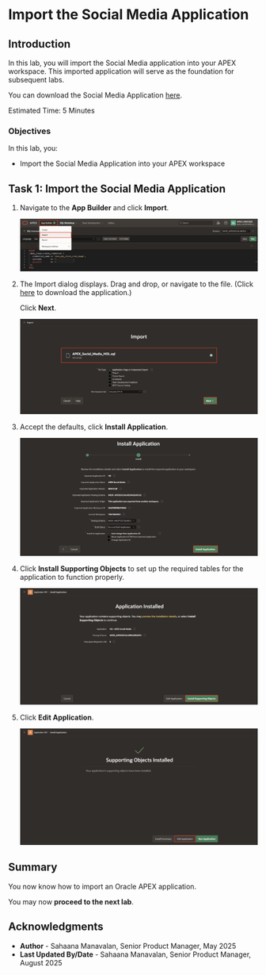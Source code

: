 # Import the Social Media Application

## Introduction

In this lab, you will import the Social Media application into your APEX workspace. This imported application will serve as the foundation for subsequent labs.

You can download the Social Media Application [here](https://c4u04.objectstorage.us-ashburn-1.oci.customer-oci.com/p/EcTjWk2IuZPZeNnD_fYMcgUhdNDIDA6rt9gaFj_WZMiL7VvxPBNMY60837hu5hga/n/c4u04/b/livelabsfiles/o/labfiles/APEX_Social_Media_HOL.sql).

Estimated Time: 5 Minutes

### Objectives

In this lab, you:

- Import the Social Media Application into your APEX workspace

## Task 1: Import the Social Media Application

1. Navigate to the **App Builder** and click **Import**.

    ![Click Import](images/import0.png " ")

2. The Import dialog displays. Drag and drop, or navigate to the file. (Click [here](https://c4u04.objectstorage.us-ashburn-1.oci.customer-oci.com/p/EcTjWk2IuZPZeNnD_fYMcgUhdNDIDA6rt9gaFj_WZMiL7VvxPBNMY60837hu5hga/n/c4u04/b/livelabsfiles/o/labfiles/APEX_Social_Media_HOL.sql) to download the application.)

    Click **Next**.

    ![Click Import](images/import1.png " ")

3. Accept the defaults, click **Install Application**.

    ![Click Import](images/install_page.png " ")

4. Click **Install Supporting Objects** to set up the required tables for the application to function properly.

    ![Click Import](images/install_page2.png " ")

5. Click **Edit Application**.

   ![Click Import](images/install_page3.png " ")

## Summary

You now know how to import an Oracle APEX application.

You may now **proceed to the next lab**.

## Acknowledgments

- **Author** - Sahaana Manavalan, Senior Product Manager, May 2025
- **Last Updated By/Date** - Sahaana Manavalan, Senior Product Manager, August 2025
